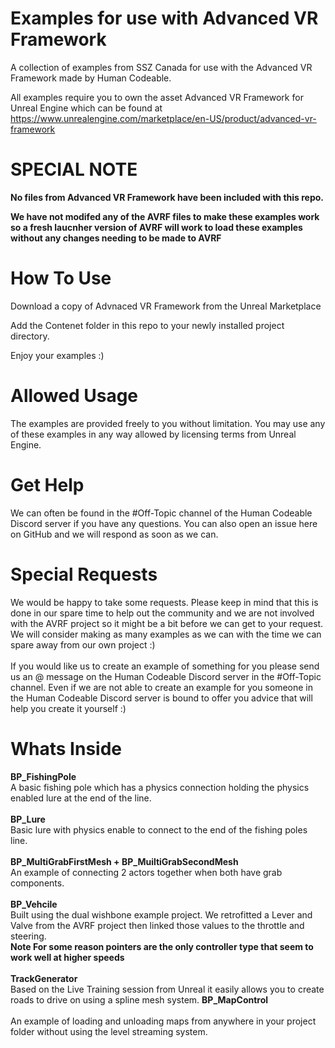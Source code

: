 # Examples for use with Advanced VR Framework
A collection of examples from SSZ Canada for use with the Advanced VR Framework made by Human Codeable.


All examples require you to own the asset Advanced VR Framework for Unreal Engine which can be found at
https://www.unrealengine.com/marketplace/en-US/product/advanced-vr-framework

# SPECIAL NOTE

**No files from Advanced VR Framework have been included with this repo.**

**We have not modifed any of the AVRF files to make these examples work so a fresh laucnher version of AVRF will work to load these examples without any changes needing to be made to AVRF**





# How To Use
Download a copy of Advnaced VR Framework from the Unreal Marketplace

Add the Contenet folder in this repo to your newly installed project directory.

Enjoy your examples :)



# Allowed Usage 
The examples are provided freely to you without limitation. You may use any of these examples in any way allowed by licensing terms from Unreal Engine.


# Get Help
We can often be found in the #Off-Topic channel of the Human Codeable Discord server if you have any questions. You can also open an issue here on GitHub and we will respond as soon as we can. 


# Special Requests
We would be happy to take some requests. Please keep in mind that this is done in our spare time to help out the community and we are not involved with the AVRF project so it might be a bit before we can get to your request. We will consider making as many examples as we can with the time we can spare away from our own project :)
<br>
<br>
If you would like us to create an example of something for you please send us an @ message on the Human Codeable Discord server in the #Off-Topic channel. Even if we are not able to create an example for you someone in the Human Codeable Discord server is bound to offer you advice that will help you create it yourself :)


# Whats Inside

**BP_FishingPole**
<br>
  A basic fishing pole which has a physics connection holding the physics enabled lure at the end of the line.
<br>
<br>
**BP_Lure**
<br>
  Basic lure with physics enable to connect to the end of the fishing poles line.
<br>
<br>
**BP_MultiGrabFirstMesh + BP_MuiltiGrabSecondMesh**
<br>
An example of connecting 2 actors together when both have grab components.
<br>
<br> 
**BP_Vehcile**
<br>
  Built using the dual wishbone example project. We retrofitted a Lever and Valve from the AVRF project then linked those values to the throttle and steering.
<br>
**Note For some reason pointers are the only controller type that seem to work well at higher speeds**
<br>
<br>
**TrackGenerator**
<br>
Based on the Live Training session from Unreal it easily allows you to create roads to drive on using a spline mesh system.
**BP_MapControl**
<br>
<br>
An example of loading and unloading maps from anywhere in your project folder without using the level streaming system.
